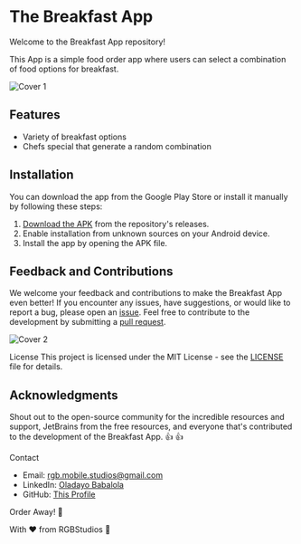 # The Breakfast App

Welcome to the Breakfast App repository!

This App is a simple food order app where users can select a combination of food options for breakfast.

![Cover 1 ](https://github.com/cooncudee/Breakfast_App/raw/master/assets/board1.png)

## Features
- Variety of breakfast options
- Chefs special that generate a random combination

## Installation
You can download the app from the Google Play Store or install it manually by following these steps:

1. [Download the APK](https://github.com/cooncudee/Breakfast_App/raw/master/app/release/Breakfast.apk) from the repository's releases.
1. Enable installation from unknown sources on your Android device.
1. Install the app by opening the APK file.

## Feedback and Contributions
We welcome your feedback and contributions to make the Breakfast App even better! If you encounter any issues, have suggestions, or would like to report a bug, please open an [issue](https://github.com/cooncudee/Breakfast_App/issues).
Feel free to contribute to the development by submitting a [pull request](https://github.com/cooncudee/Breakfast_App/pulls).

![Cover 2](https://github.com/cooncudee/Breakfast_App/raw/master/assets/board2.png)

License
This project is licensed under the MIT License - see the [LICENSE](/LICENSE.md) file for details.

## Acknowledgments
Shout out to the open-source community for the incredible resources and support, JetBrains from the free resources, and everyone that's contributed to the development of the Breakfast App. :+1: :+1:

Contact
- Email: rgb.mobile.studios@gmail.com
- LinkedIn: [Oladayo Babalola](https://linkedin.com/in/oladayo-babalola-spt/)
- GitHub: [This Profile](https://github.com/cooncudee/)

Order Away! 🚀


With ❤️ from RGBStudios 🎨
